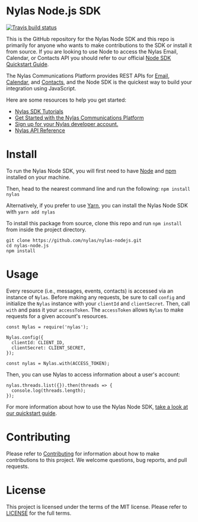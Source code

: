# Nylas Node.js SDK  

[![Travis build status](https://travis-ci.org/nylas/nylas-nodejs.svg?branch=master)](https://travis-ci.org/nylas/nylas-nodejs)

This is the GitHub repository for the Nylas Node SDK and this repo is primarily for anyone who wants to make contributions to the SDK or install it from source. If you are looking to use Node to access the Nylas Email, Calendar, or Contacts API you should refer to our official [Node SDK Quickstart Guide](https://docs.nylas.com/docs/quickstart-node).

The Nylas Communications Platform provides REST APIs for [Email](https://docs.nylas.com/docs/quickstart-email), [Calendar](https://docs.nylas.com/docs/quickstart-calendar), and [Contacts](https://docs.nylas.com/docs/quickstart-contacts), and the Node SDK is the quickest way to build your integration using JavaScript.

Here are some resources to help you get started:

- [Nylas SDK Tutorials](https://docs.nylas.com/docs/tutorials)
- [Get Started with the Nylas Communications Platform](https://docs.nylas.com/docs/getting-started)
- [Sign up for your Nylas developer account.](https://nylas.com/register)
- [Nylas API Reference](https://docs.nylas.com/reference)


# Install

To run the Nylas Node SDK, you will first need to have [Node](https://nodejs.org/en/download/) and [npm](https://www.npmjs.com/get-npm) installed on your machine.

Then, head to the nearest command line and run the following:
`npm install nylas`

Alternatively, if you prefer to use [Yarn](https://yarnpkg.com/en/), you can install the Nylas Node SDK with `yarn add nylas`

To install this package from source, clone this repo and run `npm install` from inside the project directory.

```
git clone https://github.com/nylas/nylas-nodejs.git
cd nylas-node.js
npm install
```
# Usage

Every resource (i.e., messages, events, contacts) is accessed via an instance of `Nylas`. Before making any requests, be sure to call `config` and initialize the `Nylas` instance with your `clientId` and `clientSecret`. Then, call `with` and pass it your `accessToken`. The `accessToken` allows `Nylas` to make requests for a given account's resources.

```
const Nylas = require('nylas');

Nylas.config({
  clientId: CLIENT_ID,
  clientSecret: CLIENT_SECRET,
});

const nylas = Nylas.with(ACCESS_TOKEN);
```

Then, you can use Nylas to access information about a user's account:
```
nylas.threads.list({}).then(threads => {
  console.log(threads.length);
});
```

For more information about how to use the Nylas Node SDK, [take a look at our quickstart guide](https://docs.nylas.com/docs/quickstart-node).

# Contributing

Please refer to [Contributing](Contributing.md) for information about how to make contributions to this project. We welcome questions, bug reports, and pull requests.

# License

This project is licensed under the terms of the MIT license. Please refer to [LICENSE](LICENSE.txt) for the full terms. 


